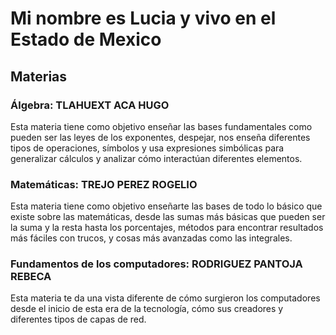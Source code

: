 # Mi nombre es Lucia y vivo en el Estado de Mexico

## Materias

### Álgebra: TLAHUEXT ACA HUGO

Esta materia tiene como objetivo enseñar las bases fundamentales como pueden ser las leyes de los exponentes, despejar, nos enseña diferentes tipos de operaciones, símbolos y usa expresiones simbólicas para generalizar cálculos y analizar cómo interactúan diferentes elementos.

### Matemáticas: TREJO PEREZ ROGELIO

Esta materia tiene como objetivo enseñarte las bases de todo lo básico que existe sobre las matemáticas, desde las sumas más básicas que pueden ser la suma y la resta hasta los porcentajes, métodos para encontrar resultados más fáciles con trucos, y cosas más avanzadas como las integrales.

### Fundamentos de los computadores: RODRIGUEZ PANTOJA REBECA

Esta materia te da una vista diferente de cómo surgieron los computadores desde el inicio de esta era de la tecnología, cómo sus creadores y diferentes tipos de capas de red.
